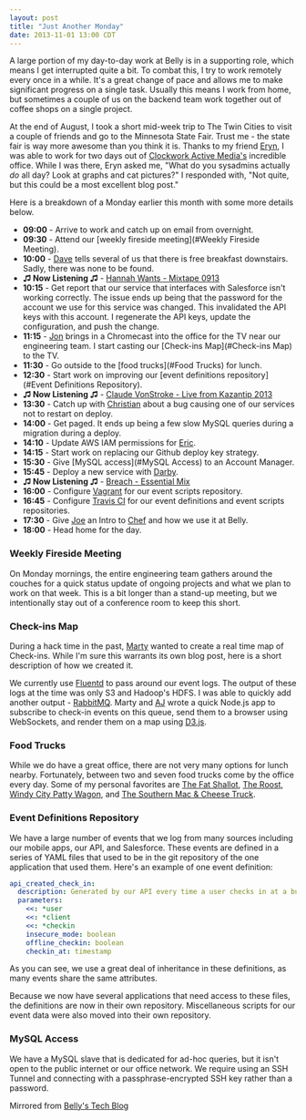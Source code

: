 ```yaml
---
layout: post
title: "Just Another Monday"
date: 2013-11-01 13:00 CDT
---
```


A large portion of my day-to-day work at Belly is in a supporting role, which means I get interrupted quite a bit. To combat this, I try to work remotely every once in a while. It's a great change of pace and allows me to make significant progress on a single task. Usually this means I work from home, but sometimes a couple of us on the backend team work together out of coffee shops on a single project.

At the end of August, I took a short mid-week trip to The Twin Cities to visit a couple of friends and go to the Minnesota State Fair. Trust me - the state fair is way more awesome than you think it is. Thanks to my friend [Eryn](https://twitter.com/eryno), I was able to work for two days out of [Clockwork Active Media's](http://www.clockwork.net/) incredible office. While I was there, Eryn asked me, "What do you sysadmins actually *do* all day? Look at graphs and cat pictures?" I responded with, "Not quite, but this could be a most excellent blog post."

<!-- more -->

Here is a breakdown of a Monday earlier this month with some more details below.

 * **09:00** - Arrive to work and catch up on email from overnight.
 * **09:30** - Attend our [weekly fireside meeting](#Weekly Fireside Meeting).
 * **10:00** - [Dave](https://twitter.com/davearel) tells several of us that there is free breakfast downstairs. Sadly, there was none to be found.
 * **♫ Now Listening ♫** - [Hannah Wants - Mixtape 0913](https://soundcloud.com/hannah_wants/hannah-wants-mixtape-0913)
 * **10:15** - Get report that our service that interfaces with Salesforce isn't working correctly. The issue ends up being that the password for the account we use for this service was changed. This invalidated the API keys with this account. I regenerate the API keys, update the configuration, and push the change.
 * **11:15** - [Jon](https://github.com/jonwhite) brings in a Chromecast into the office for the TV near our engineering team. I start casting our [Check-ins Map](#Check-ins Map) to the TV.
 * **11:30** - Go outside to the [food trucks](#Food Trucks) for lunch.
 * **12:30** - Start work on improving our [event definitions repository](#Event Definitions Repository).
 * **♫ Now Listening ♫** - [Claude VonStroke - Live from Kazantip 2013](https://soundcloud.com/flapj4ck/claude-vonstroke-live-from)
 * **13:30** - Catch up with [Christian](https://twitter.com/christianvozar) about a bug causing one of our services not to restart on deploy.
 * **14:00** - Get paged. It ends up being a few slow MySQL queries during a migration during a deploy.
 * **14:10** - Update AWS IAM permissions for [Eric](https://twitter.com/erickerr).
 * **14:15** - Start work on replacing our Github deploy key strategy.
 * **15:30** - Give [MySQL access](#MySQL Access) to an Account Manager.
 * **15:45** - Deploy a new service with [Darby](https://twitter.com/darbyfrey).
 * **♫ Now Listening ♫** - [Breach - Essential Mix](https://soundcloud.com/breach-uk/breach-radio-1-essential-mix-6)
 * **16:00** - Configure [Vagrant](http://www.vagrantup.com/) for our event scripts repository.
 * **16:45** - Configure [Travis CI](http://about.travis-ci.org/) for our event definitions and event scripts repositories.
 * **17:30** - Give [Joe](https://twitter.com/joedivs) an Intro to [Chef](https://www.chef.io/) and how we use it at Belly.
 * **18:00** - Head home for the day.

<a name="Weekly Fireside Meeting"></a>

### Weekly Fireside Meeting

On Monday mornings, the entire engineering team gathers around the couches for a quick status update of ongoing projects and what we plan to work on that week. This is a bit longer than a stand-up meeting, but we intentionally stay out of a conference room to keep this short.

<a name="Check-ins Map"></a>

### Check-ins Map

During a hack time in the past, [Marty](https://twitter.com/martytrzpit) wanted to create a real time map of Check-ins. While I'm sure this warrants its own blog post, here is a short description of how we created it.

We currently use [Fluentd](http://fluentd.org/) to pass around our event logs. The output of these logs at the time was only S3 and Hadoop's HDFS. I was able to quickly add another output - [RabbitMQ](http://www.rabbitmq.com/). Marty and [AJ](https://twitter.com/ajself) wrote a quick Node.js app to subscribe to check-in events on this queue, send them to a browser using WebSockets, and render them on a map using [D3.js](http://d3js.org/).

<a name="Food Trucks"></a>

### Food Trucks

While we do have a great office, there are not very many options for lunch nearby. Fortunately, between two and seven food trucks come by the office every day. Some of my personal favorites are [The Fat Shallot](https://twitter.com/thefatshallot), [The Roost](https://twitter.com/TheRoostTruck), [Windy City Patty Wagon](https://twitter.com/WattyPagon), and [The Southern Mac & Cheese Truck](https://twitter.com/thesouthernmac).

<a name="Event Definitions Repository"></a>

### Event Definitions Repository

We have a large number of events that we log from many sources including our mobile apps, our API, and Salesforce. These events are defined in a series of YAML files that used to be in the git repository of the one application that used them. Here's an example of one event definition:

```yaml
api_created_check_in:
  description: Generated by our API every time a user checks in at a business
  parameters:
    <<: *user
    <<: *client
    <<: *checkin
    insecure_mode: boolean
    offline_checkin: boolean
    checkin_at: timestamp
```

As you can see, we use a great deal of inheritance in these definitions, as many events share the same attributes.

Because we now have several applications that need access to these files, the definitions are now in their own repository. Miscellaneous scripts for our event data were also moved into their own repository.

<a name="MySQL Access"></a>

### MySQL Access
We have a MySQL slave that is dedicated for ad-hoc queries, but it isn't open to the public internet or our office network. We require using an SSH Tunnel and connecting with a passphrase-encrypted SSH key rather than a password.

Mirrored from [Belly's Tech Blog](https://tech.bellycard.com/blog/just-another-monday/)
